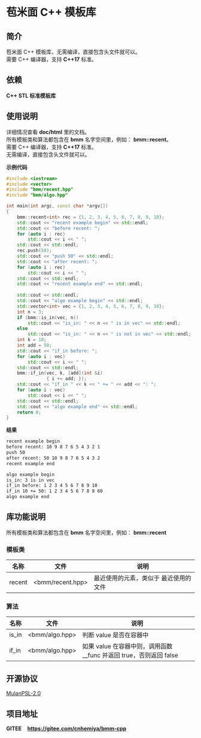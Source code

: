 # 苞米面 C++ 模板库

## 简介
苞米面 C++ 模板库，无需编译，直接包含头文件就可以。  
需要 C++ 编译器，支持 **C++17** 标准。

## 依赖
**C++ STL 标准模板库**

## 使用说明
详细情况查看 **doc/html** 里的文档。  
所有模板类和算法都包含在 **bmm** 名字空间里，例如： **bmm::recent**。  
需要 C++ 编译器，支持 **C++17** 标准。  
无需编译，直接包含头文件就可以。

**示例代码**
```c++
#include <iostream>
#include <vector>
#include "bmm/recent.hpp"
#include "bmm/algo.hpp"

int main(int argc, const char *argv[])
{
    bmm::recent<int> rec = {1, 2, 3, 4, 5, 6, 7, 8, 9, 10};
    std::cout << "recent example begin" << std::endl;
    std::cout << "before recent: ";
    for (auto i : rec)
        std::cout << i << " ";
    std::cout << std::endl;
    rec.push(50);
    std::cout << "push 50" << std::endl;
    std::cout << "after recent: ";
    for (auto i : rec)
        std::cout << i << " ";
    std::cout << std::endl;
    std::cout << "recent example end" << std::endl;
    
    std::cout << std::endl;
    std::cout << "algo example begin" << std::endl;
    std::vector<int> vec = {1, 2, 3, 4, 5, 6, 7, 8, 9, 10};
    int n = 3;
    if (bmm::is_in(vec, n))
        std::cout << "is_in: " << n << " is in vec" << std::endl;
    else
        std::cout << "is_in: " << n << " is not in vec" << std::endl;
    int k = 10;
    int add = 50;
    std::cout << "if_in before: ";
    for (auto i : vec)
        std::cout << i << " ";
    std::cout << std::endl;
    bmm::if_in(vec, k, [add](int &i)
               { i += add; });
    std::cout << "if_in " << k << " += " << add << ": ";
    for (auto i : vec)
        std::cout << i << " ";
    std::cout << std::endl;
    std::cout << "algo example end" << std::endl;
    return 0;
}
```

**结果**
```bash
recent example begin
before recent: 10 9 8 7 6 5 4 3 2 1 
push 50
after recent: 50 10 9 8 7 6 5 4 3 2 
recent example end

algo example begin
is_in: 3 is in vec
if_in before: 1 2 3 4 5 6 7 8 9 10 
if_in 10 += 50: 1 2 3 4 5 6 7 8 9 60 
algo example end
```
## 库功能说明
所有模板类和算法都包含在 **bmm** 名字空间里，例如： **bmm::recent**
### 模板类
名称|文件|说明
--|--|--
recent|<bmm/recent.hpp>|最近使用的元素，类似于 最近使用的文件

### 算法
名称|文件|说明
--|--|--
is_in|<bmm/algo.hpp>|判断 value 是否在容器中  
if_in|<bmm/algo.hpp>|如果 value 在容器中则，调用函数 __func 并返回 true，否则返回 false

## 开源协议
[MulanPSL-2.0](http://license.coscl.org.cn/MulanPSL2)

## 项目地址
**GITEE**&nbsp;&nbsp;&nbsp;&nbsp;**https://gitee.com/cnhemiya/bmm-cpp**